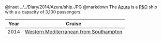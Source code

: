 @inset		../../Diary/2014/Azura/ship.JPG
@markdown
The [Azura](https://www.pocruises.com/cruise-ships/azura/) is a [P&O](P&O)
ship with a a capacity of 3,100 passengers.

|Year|Cruise|
|-|-|
|2014|[Western Mediterranean from Southampton](2014/Azura/facilities)|

